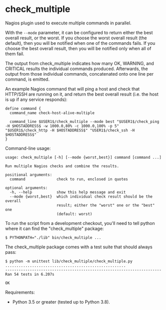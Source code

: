 # check_multiple

Nagios plugin used to execute multiple commands in parallel.

With the `--mode` parameter, it can be configured to return either the
best overall result, or the worst. If you choose the worst overall
result (the default), then you will be notified when one of the
commands fails. If you choose the best overall result, then you will
be notified only when all of them fail.

The output from check_multiple indicates how many OK, WARNING, and
CRITICAL results the individual commands produced. Afterwards, the
output from those individual commands, concatenated onto one line per
command, is emitted.

An example Nagios command that will ping a host and check that
HTTP/SSH are running on it, and return the best overall result
(i.e. the host is up if any service responds):

```
define command {
  command_name check-host-alive-multiple

  command_line $USER1$/check_multiple --mode best "$USER1$/check_ping -H $HOSTADDRESS$ -w 1000.0,80% -c 1000.0,100% -p 5" "$USER1$/check_http -H $HOSTADDRESS$" "USER1$/check_ssh -H $HOSTADDRESS$"
}
```

Command-line usage:

```
usage: check_multiple [-h] [--mode {worst,best}] command [command ...]

Run multiple Nagios checks and combine the results.

positional arguments:
  command              check to run, enclosed in quotes

optional arguments:
  -h, --help           show this help message and exit
  --mode {worst,best}  which individual check result should be the overall
                       result; either the "worst" one or the "best" one
                       (default: worst)
```

To run the script from a development checkout, you'll need to tell
python where it can find the "check_multiple" package:

```
$ PYTHONPATH="./lib" bin/check_multiple ...
```

The check_multiple package comes with a test suite that should always pass:
```
$ python -m unittest lib/check_multiple/check_multiple.py
......................................................
----------------------------------------------------------------------
Ran 54 tests in 6.207s

OK
```

Requirements:

* Python 3.5 or greater (tested up to Python 3.8).

